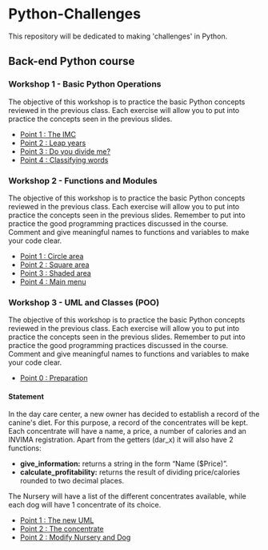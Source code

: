 # Python-Challenges
This repository will be dedicated to making 'challenges' in Python.

## Back-end Python course
### Workshop 1 - Basic Python Operations
The objective of this workshop is to practice the basic Python concepts reviewed in the previous class. Each exercise will allow you to put into practice the concepts seen in the previous slides.

* [Point 1 : The IMC](Workshop1-BasicPythonOperations/elIMC/imc.py)
* [Point 2 : Leap years](Workshop1-BasicPythonOperations/añosBisiestos/bisiestos.py)
* [Point 3 : Do you divide me?](Workshop1-BasicPythonOperations/meDivide/meDivide.py)
* [Point 4 : Classifying words](Workshop1-BasicPythonOperations/clasificandoPalabras/clasificandoPalabras.py)

### Workshop 2 - Functions and Modules
The objective of this workshop is to practice the basic Python concepts reviewed in the previous class. Each exercise will allow you to put into practice the concepts seen in the previous slides. Remember to put into practice the good programming practices discussed in the course. Comment and give meaningful names to functions and variables to make your code clear.

* [Point 1 : Circle area](Workshop2-FunctionsModules/areaCirculo/circulo.py)
* [Point 2 : Square area](Workshop2-FunctionsModules/areaCuadrado/modulo.py)
* [Point 3 : Shaded area](Workshop2-FunctionsModules/areaCuadrado/README.md/#punto-3--el-área-sombreada)
* [Point 4 : Main menu](Workshop2-FunctionsModules/consola.py)

### Workshop 3 - UML and Classes (POO)
The objective of this workshop is to practice the basic Python concepts reviewed in the previous class. Each exercise will allow you to put into practice the concepts seen in the previous slides. Remember to put into practice the good programming practices discussed in the course. Comment and give meaningful names to functions and variables to make your code clear.

* [Point 0 : Preparation](Workshop3-UMLClasses/preparacion)

#### Statement
In the day care center, a new owner has decided to establish a record of the canine's diet. For this purpose, a record of the concentrates will be kept. Each concentrate will have a name, a price, a number of calories and an INVIMA registration. Apart from the getters (dar_x) it will also have 2 functions:

* **give_information:** returns a string in the form “Name ($Price)”.
* **calculate_profitability:** returns the result of dividing price/calories rounded to two decimal places.

The Nursery will have a list of the different concentrates available, while each dog will have 1 concentrate of its choice.

* [Point 1 : The new UML](Workshop3-UMLClasses/nuevoUML/Diagrama_Guarderia.png)
* [Point 2 : The concentrate](Workshop3-UMLClasses/concentrado/concentrado.py)
* [Point 2 :  Modify Nursery and Dog](Workshop3-UMLClasses/preparacion)

